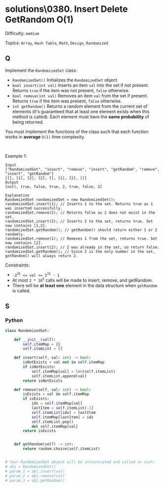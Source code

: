 # solutions\0380. Insert Delete GetRandom O(1)

Difficulty: `medium`

Topics: `Array`, `Hash Table`, `Math`, `Design`, `Randomized`

## Q

Implement the `RandomizedSet` class:

- `RandomizedSet()` Initializes the `RandomizedSet` object.
- `bool insert(int val)` Inserts an item `val` into the set if not present. Returns `true` if the item was not present, `false` otherwise.
- `bool remove(int val)` Removes an item `val` from the set if present. Returns `true` if the item was present, `false` otherwise.
- `int getRandom()` Returns a random element from the current set of elements (it's guaranteed that at least one element exists when this method is called). Each element must have the **same probability** of being returned.

You must implement the functions of the class such that each function works in **average** `O(1)` time complexity.

<br>

Example 1:

```
Input
["RandomizedSet", "insert", "remove", "insert", "getRandom", "remove", "insert", "getRandom"]
[[], [1], [2], [2], [], [1], [2], []]
Output
[null, true, false, true, 2, true, false, 2]

Explanation
RandomizedSet randomizedSet = new RandomizedSet();
randomizedSet.insert(1); // Inserts 1 to the set. Returns true as 1 was inserted successfully.
randomizedSet.remove(2); // Returns false as 2 does not exist in the set.
randomizedSet.insert(2); // Inserts 2 to the set, returns true. Set now contains [1,2].
randomizedSet.getRandom(); // getRandom() should return either 1 or 2 randomly.
randomizedSet.remove(1); // Removes 1 from the set, returns true. Set now contains [2].
randomizedSet.insert(2); // 2 was already in the set, so return false.
randomizedSet.getRandom(); // Since 2 is the only number in the set, getRandom() will always return 2.
```

Constraints:

- `-2`<sup>`31`</sup>` <= val <= 2`<sup>`31`</sup>` - 1`
- At most `2 * 10`<sup>`5`</sup> calls will be made to insert, remove, and getRandom.
- There will be **at least one** element in the data structure when `getRandom` is called.

## S

### Python

```python
class RandomizedSet:

    def __init__(self):
        self.itemMap = {}
        self.itemList = []

    def insert(self, val: int) -> bool:
        isNotExists = val not in self.itemMap
        if isNotExists:
            self.itemMap[val] = len(self.itemList)
            self.itemList.append(val)
        return isNotExists

    def remove(self, val: int) -> bool:
        isExists = val in self.itemMap
        if isExists:
            idx = self.itemMap[val]
            lastItem = self.itemList[-1]
            self.itemList[idx] = lastItem
            self.itemMap[lastItem] = idx
            self.itemList.pop()
            del self.itemMap[val]
        return isExists


    def getRandom(self) -> int:
        return random.choice(self.itemList)


# Your RandomizedSet object will be instantiated and called as such:
# obj = RandomizedSet()
# param_1 = obj.insert(val)
# param_2 = obj.remove(val)
# param_3 = obj.getRandom()
```

